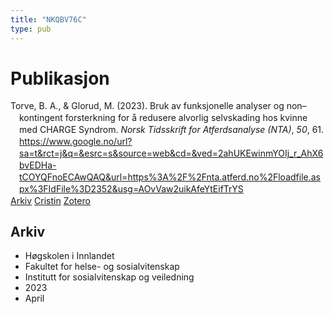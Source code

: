 ```yaml
---
title: "NKQBV76C"
type: pub
---
```

<h1>Publikasjon</h1>
<article id="csl-bib-container-NKQBV76C" class="csl-bib-container">
  <div class="csl-bib-body" style="line-height: 1.35; padding-left: 1em; text-indent:-1em;">
  <div class="csl-entry">Torve, B. A., &amp; Glorud, M. (2023). Bruk av funksjonelle analyser og non&#x2013;kontingent forsterkning for &#xE5; redusere alvorlig selvskading hos kvinne med CHARGE Syndrom. <i>Norsk Tidsskrift for Atferdsanalyse (NTA)</i>, <i>50</i>, 61. <a href="https://www.google.no/url?sa=t&amp;rct=j&amp;q=&amp;esrc=s&amp;source=web&amp;cd=&amp;ved=2ahUKEwinmYOIj_r_AhX6bvEDHa-tCOYQFnoECAwQAQ&amp;url=https%3A%2F%2Fnta.atferd.no%2Floadfile.aspx%3FIdFile%3D2352&amp;usg=AOvVaw2uikAfeYtEifTrYS">https://www.google.no/url?sa=t&amp;rct=j&amp;q=&amp;esrc=s&amp;source=web&amp;cd=&amp;ved=2ahUKEwinmYOIj_r_AhX6bvEDHa-tCOYQFnoECAwQAQ&amp;url=https%3A%2F%2Fnta.atferd.no%2Floadfile.aspx%3FIdFile%3D2352&amp;usg=AOvVaw2uikAfeYtEifTrYS</a></div>
</div>
  <div class="csl-bib-buttons">
    <a href="#taxonomy-article-NKQBV76C" class="csl-bib-button">Arkiv</a>
    <a href alt="Cristin URL" class="csl-bib-button">Cristin</a>
    <a href alt="Zotero URL" class="csl-bib-button">Zotero</a>
  </div>
  <div id="csl-bib-meta-container-NKQBV76C"></div>
</article>
<div id="csl-bib-meta-NKQBV76C" class="csl-bib-meta">
  <article id="taxonomy-article-NKQBV76C" class="taxonomy-article">
    <h1>Arkiv</h1>
    <ul>
      <li>Høgskolen i Innlandet</li>
      <li>Fakultet for helse- og sosialvitenskap</li>
      <li>Institutt for sosialvitenskap og veiledning</li>
      <li>2023</li>
      <li>April</li>
    </ul>
  </article>
</div>
